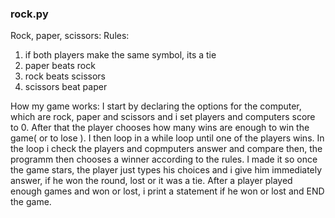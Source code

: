 ### rock.py

Rock, paper, scissors:
Rules:
1. if both players make the same symbol, its a tie
2. paper beats rock
3. rock beats scissors
4. scissors beat paper

How my game works:
I start by declaring the options for the computer, which are rock, paper and scissors and i set players and computers score to 0. After that the player chooses how many wins are enough to win the game( or to lose ). I then loop in a while loop until one of the players wins. In the loop i check the players and copmputers answer and compare then, the programm then chooses a winner according to the rules. I made it so once the game stars, the player just types his choices and i give him immediately answer, if he won the round, lost or it was a tie. After a player played enough games and won or lost, i print a statement if he won or lost and END the game.
